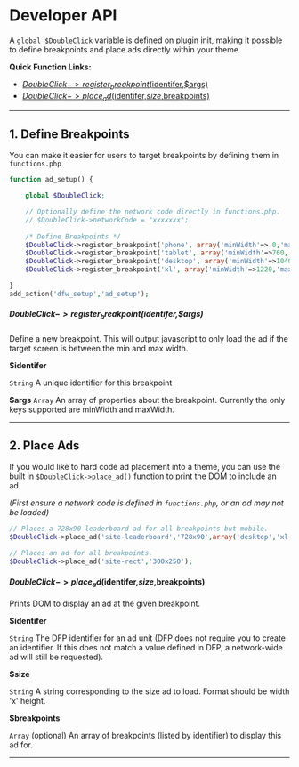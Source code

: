 # Developer API

A `global $DoubleClick` variable is defined on plugin init, making it possible to define breakpoints
and place ads directly within your theme.

__Quick Function Links:__

 * [$DoubleClick->register_breakpoint($identifer,$args)](#doubleclick-register_breakpointidentiferargs)
 * [$DoubleClick->place_ad($identifer,$size,$breakpoints)](#doubleclick-place_adidentifersizebreakpoints)

* * *

## 1. Define Breakpoints

You can make it easier for users to target breakpoints by defining them in `functions.php`

```php
function ad_setup() {

	global $DoubleClick;

	// Optionally define the network code directly in functions.php.
	// $DoubleClick->networkCode = "xxxxxxx";
		
	/* Define Breakpoints */
	$DoubleClick->register_breakpoint('phone', array('minWidth'=> 0,'maxWidth'=>720));
	$DoubleClick->register_breakpoint('tablet', array('minWidth'=>760,'maxWidth'=>1040));
	$DoubleClick->register_breakpoint('desktop', array('minWidth'=>1040,'maxWidth'=>1220));
	$DoubleClick->register_breakpoint('xl', array('minWidth'=>1220,'maxWidth'=>9999));

}
add_action('dfw_setup','ad_setup');
```

##### $DoubleClick->register_breakpoint($identifer,$args)
    
Define a new breakpoint. This will output javascript to only load the ad if the target screen is between the min and max width.

__$identifer__

`String` A unique identifier for this breakpoint

__$args__
`Array` An array of properties about the breakpoint. Currently the only keys supported are minWidth and maxWidth.

* * * 

## 2. Place Ads

If you would like to hard code ad placement into a theme, you can use the built in
`$DoubleClick->place_ad()` function to print the DOM to include an ad.

_(First ensure a network code is defined in `functions.php`, or an ad may not be loaded)_

```php
// Places a 728x90 leaderboard ad for all breakpoints but mobile.
$DoubleClick->place_ad('site-leaderboard','728x90',array('desktop','xl','tablet'));

// Places an ad for all breakpoints.
$DoubleClick->place_ad('site-rect','300x250');
```

#### $DoubleClick->place_ad($identifer,$size,$breakpoints)
    
Prints DOM to display an ad at the given breakpoint.

__$identifer__

`String` The DFP identifier for an ad unit (DFP does not require you to create an identifier. If this does not match a value defined in DFP, a network-wide ad will still be requested).

__$size__

`String` A string corresponding to the size ad to load. Format should be width 'x' height.

__$breakpoints__

`Array` (optional) An array of breakpoints (listed by identifier) to display this ad for.

* * *